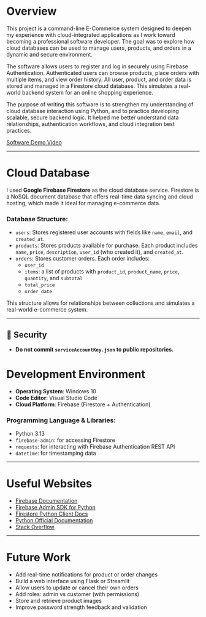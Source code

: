 
# Overview

This project is a command-line E-Commerce system designed to deepen my experience with cloud-integrated applications as I work toward becoming a professional software developer. The goal was to explore how cloud databases can be used to manage users, products, and orders in a dynamic and secure environment.

The software allows users to register and log in securely using Firebase Authentication. Authenticated users can browse products, place orders with multiple items, and view order history. All user, product, and order data is stored and managed in a Firestore cloud database. This simulates a real-world backend system for an online shopping experience.

The purpose of writing this software is to strengthen my understanding of cloud database interaction using Python, and to practice developing scalable, secure backend logic. It helped me better understand data relationships, authentication workflows, and cloud integration best practices.

[Software Demo Video](http://youtube.link.goes.here)

---

# Cloud Database

I used **Google Firebase Firestore** as the cloud database service. Firestore is a NoSQL document database that offers real-time data syncing and cloud hosting, which made it ideal for managing e-commerce data.

### Database Structure:
- `users`: Stores registered user accounts with fields like `name`, `email`, and `created_at`.
- `products`: Stores products available for purchase. Each product includes `name`, `price`, `description`, `user_id` (who created it), and `created_at`.
- `orders`: Stores customer orders. Each order includes:
  - `user_id`
  - `items`: a list of products with `product_id`, `product_name`, `price`, `quantity`, and `subtotal`
  - `total_price`
  - `order_date`

This structure allows for relationships between collections and simulates a real-world e-commerce system.

---
## 🛑 Security
- **Do not commit `serviceAccountKey.json` to public repositories.**
# Development Environment

- **Operating System**: Windows 10
- **Code Editor**: Visual Studio Code
- **Cloud Platform**: Firebase (Firestore + Authentication)

### Programming Language & Libraries:
- Python 3.13
- `firebase-admin`: for accessing Firestore
- `requests`: for interacting with Firebase Authentication REST API
- `datetime`: for timestamping data

---

# Useful Websites

- [Firebase Documentation](https://firebase.google.com/docs)
- [Firebase Admin SDK for Python](https://firebase.google.com/docs/admin/setup)
- [Firestore Python Client Docs](https://googleapis.dev/python/firestore/latest/index.html)
- [Python Official Documentation](https://docs.python.org/3/)
- [Stack Overflow](https://stackoverflow.com/)

---

# Future Work

- Add real-time notifications for product or order changes
- Build a web interface using Flask or Streamlit
- Allow users to update or cancel their own orders
- Add roles: admin vs customer (with permissions)
- Store and retrieve product images
- Improve password strength feedback and validation
